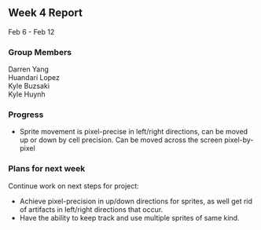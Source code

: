 ## Week 4 Report

Feb 6 - Feb 12

### Group Members

Darren Yang  
Huandari Lopez  
Kyle Buzsaki  
Kyle Huynh  

### Progress
- Sprite movement is pixel-precise in left/right directions, can be moved up or
  down by cell precision. Can be moved across the screen pixel-by-pixel


### Plans for next week
Continue work on next steps for project:
- Achieve pixel-precision in up/down directions for sprites, as well get rid of
  artifacts in left/right directions that occur.
- Have the ability to keep track and use multiple sprites of same kind.
  
